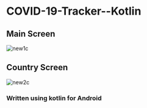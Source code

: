 # COVID-19-Tracker--Kotlin

## Main Screen 

![new1c](https://user-images.githubusercontent.com/44434337/79865820-75c75000-83e4-11ea-8fa8-105de937dea9.png)

## Country Screen


![new2c](https://user-images.githubusercontent.com/44434337/79865853-84ae0280-83e4-11ea-89f6-e1acf7bf54e2.png)




### Written using kotlin for Android
